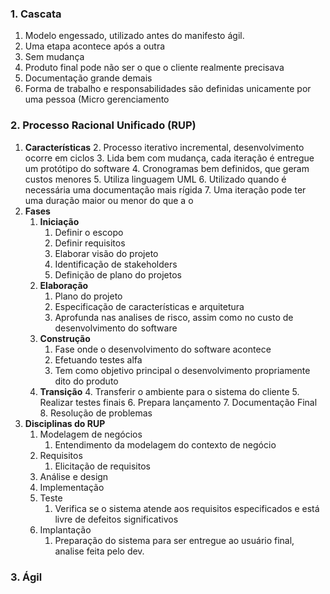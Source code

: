 ### 1. Cascata
1. Modelo engessado, utilizado antes do manifesto ágil.
2. Uma etapa acontece após a outra
3. Sem mudança
4. Produto final pode não ser o que o cliente realmente precisava
5. Documentação grande demais
6. Forma de trabalho e responsabilidades são definidas unicamente por uma pessoa (Micro gerenciamento

### 2. Processo Racional Unificado (RUP)
1. **Características** 
	2. Processo iterativo incremental, desenvolvimento ocorre em ciclos
	3. Lida bem com mudança, cada iteração é entregue um protótipo do software
	4. Cronogramas bem definidos, que geram custos menores
	5. Utiliza linguagem UML
	6. Utilizado quando é necessária uma documentação mais rígida
	7. Uma iteração pode ter uma duração maior ou menor do que a o
2. **Fases**
	1. **Iniciação**
		1. Definir o escopo
		2. Definir requisitos
		3. Elaborar visão do projeto
		4. Identificação de stakeholders
		5. Definição de plano do projetos
	2. **Elaboração**
		1. Plano do projeto
		2. Especificação de características e arquitetura
		3. Aprofunda nas analises de risco, assim como no custo de desenvolvimento do software
	3. **Construção**
		1. Fase onde o desenvolvimento do software acontece
		2. Efetuando testes alfa
		3. Tem como objetivo principal o desenvolvimento propriamente dito do produto
	4. **Transição**
		4. Transferir o ambiente para o sistema do cliente
		5. Realizar testes finais
		6. Prepara lançamento
		7. Documentação Final
		8. Resolução de problemas
3. **Disciplinas do RUP** 
	1. Modelagem de negócios
		1. Entendimento da modelagem do contexto de negócio
	2. Requisitos
		1. Elicitação de requisitos
	3. Análise e design
	4. Implementação
	5. Teste
		1. Verifica se o sistema atende aos requisitos especificados e está livre de defeitos significativos
	6. Implantação
		1. Preparação do sistema para ser entregue ao usuário final, analise feita pelo dev.
	
### 3. Ágil
